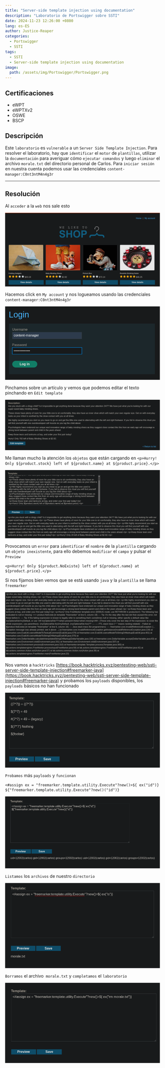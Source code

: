 ```yaml
---
title: "Server-side template injection using documentation"
description: "Laboratorio de Portswigger sobre SSTI"
date: 2024-11-23 12:26:00 +0800
lang: es-ES
author: Justice-Reaper
categories:
  - Portswigger
  - SSTI
tags:
  - SSTI
  - Server-side template injection using documentation
image:
  path: /assets/img/Portswigger/Portswigger.png
---
```


## Certificaciones

- eWPT
- eWPTXv2
- OSWE
- BSCP
  
## Descripción

Este `laboratorio` es `vulnerable` a un `Server Side Template Injection`. Para resolver el laboratorio, hay que `identificar` el `motor` de `plantillas`, utilizar la `documentación` para averiguar cómo `ejecutar comandos` y luego `eliminar` el archivo `morale.txt` del directorio personal de Carlos. Para `iniciar sesión` en nuestra cuenta podemos usar las credenciales `content-manager:C0nt3ntM4n4g3r`

---

## Resolución

Al `acceder` a la `web` nos sale esto

![](/assets/img/SSTI-Lab-3/image_1.png)

Hacemos click en `My account` y nos logueamos usando las credenciales `content-manager:C0nt3ntM4n4g3r`

![](/assets/img/SSTI-Lab-3/image_2.png)

Pinchamos sobre un artículo y vemos que podemos editar el texto pinchando en `Edit template`

![](/assets/img/SSTI-Lab-3/image_3.png)

Me llaman mucho la atención los `objetos` que están cargando en `<p>Hurry! Only ${product.stock} left of ${product.name} at ${product.price}.</p>`

![](/assets/img/SSTI-Lab-3/image_4.png)

Provocamos un `error` para `identificar` el `nombre` de la `plantilla` cargando un `objeto inexistente`, para ello debemos `modificar` el `campo` y pulsar el `Preview`

```
<p>Hurry! Only ${product.NoExiste} left of ${product.name} at ${product.price}.</p>
```

Si nos fijamos bien vemos que se está usando `java` y la `plantilla` se llama `freemarker`

![](/assets/img/SSTI-Lab-3/image_5.png)

Nos vamos a `hacktricks` [https://book.hacktricks.xyz/pentesting-web/ssti-server-side-template-injection#freemarker-java](https://book.hacktricks.xyz/pentesting-web/ssti-server-side-template-injection#freemarker-java) y probamos los `payloads` disponibles, los `payloads` básicos no han funcionado

![](/assets/img/SSTI-Lab-3/image_6.png)

`Probamos` más `payloads` y `funcionan`

```
<#assign ex = "freemarker.template.utility.Execute"?new()>${ ex("id")}
${"freemarker.template.utility.Execute"?new()("id")}
```

![](/assets/img/SSTI-Lab-3/image_7.png)

`Listamos` los `archivos` de nuestro `directorio`

![](/assets/img/SSTI-Lab-3/image_8.png)

`Borramos` el archivo` morale.txt` y `completamos` el `laboratorio`

![](/assets/img/SSTI-Lab-3/image_9.png)
